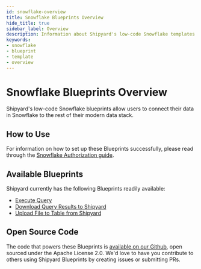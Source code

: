 ```yaml
---
id: snowflake-overview
title: Snowflake Blueprints Overview
hide_title: true
sidebar_label: Overview
description: Information about Shipyard's low-code Snowflake templates.
keywords:
- snowflake
- blueprint
- template
- overview
---
```


# Snowflake Blueprints Overview

Shipyard's low-code Snowflake blueprints allow users to connect their data in Snowflake to the rest of their modern data stack.


## How to Use
For information on how to set up these Blueprints successfully, please read through the [Snowflake Authorization guide](snowflake-authorization.md).


## Available Blueprints
Shipyard currently has the following Blueprints readily available: 
- [Execute Query](snowflake-execute-query.md)
- [Download Query Results to Shipyard](snowflake-store-query-results-as-csv.md)
- [Upload File to Table from Shipyard](snowflake-upload-csv-to-table.md)

## Open Source Code
The code that powers these Blueprints is [available on our Github](https://github.com/shipyardapp/shipyard-blueprints/tree/main/shipyard_blueprints/snowflake), open sourced under the Apache License 2.0. We'd love to have you contribute to others using Shipyard Blueprints by creating issues or submitting PRs.
